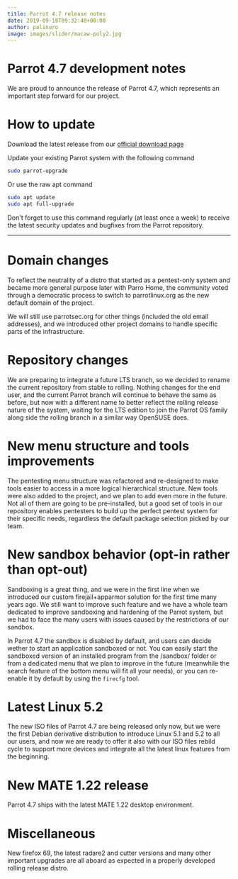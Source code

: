 ```yaml
---
title: Parrot 4.7 release notes
date: 2019-09-18T09:32:40+00:00
author: palinuro
image: images/slider/macaw-poly2.jpg
---
```


# Parrot 4.7 development notes

We are proud to announce the release of Parrot 4.7, which represents an important step forward for our project.

# How to update

Download the latest release from our [official download page](https://www.parrotlinux.org/download.php)

Update your existing Parrot system with the following command

```bash
sudo parrot-upgrade
```

Or use the raw apt command

```bash
sudo apt update
sudo apt full-upgrade
```

Don't forget to use this command regularly (at least once a week) to receive the latest security updates and bugfixes from the Parrot repository.

---

# Domain changes

To reflect the neutrality of a distro that started as a pentest-only system and became more general purpose later with Parro Home, the community voted through a democratic process to switch to parrotlinux.org as the new default domain of the project.

We will still use parrotsec.org for other things (included the old email addresses), and we introduced other project domains to handle specific parts of the infrastructure.

# Repository changes

We are preparing to integrate a future LTS branch, so we decided to rename the current repository from stable to rolling.
Nothing changes for the end user, and the current Parrot branch will continue to behave the same as before, but now with a different name to better reflect the rolling release nature of the system, waiting for the LTS edition to join the Parrot OS family along side the rolling branch in a similar way OpenSUSE does.

# New menu structure and tools improvements

The pentesting menu structure was refactored and re-designed to make tools easier to access in a more logical hierarchical structure.
New tools were also added to the project, and we plan to add even more in the future. Not all of them are going to be pre-installed, but a good set of tools in our repository enables pentesters to build up the perfect pentest system for their specific needs, regardless the default package selection picked by our team.

# New sandbox behavior (opt-in rather than opt-out)

Sandboxing is a great thing, and we were in the first line when we introduced our custom firejail+apparmor solution for the first time many years ago.
We still want to improve such feature and we have a whole team dedicated to improve sandboxing and hardening of the Parrot system, but we had to face the many users with issues caused by the restrictions of our sandbox.

In Parrot 4.7 the sandbox is disabled by default, and users can decide wether to start an application sandboxed or not. You can easily start the sandboxed version of an installed program from the /sandbox/ folder or from a dedicated menu that we plan to improve in the future (meanwhile the search feature of the bottom menu will fit all your needs), or you can re-enable it by default by using the `firecfg` tool.

# Latest Linux 5.2

The new ISO files of Parrot 4.7 are being released only now, but we were the first Debian derivative distribution to introduce Linux 5.1 and 5.2 to all our users, and now we are ready to offer it also with our ISO files rebild cycle to support more devices and integrate all the latest linux features from the beginning.

# New MATE 1.22 release

Parrot 4.7 ships with the latest MATE 1.22 desktop environment.

# Miscellaneous

New firefox 69, the latest radare2 and cutter versions and many other important upgrades are all aboard as expected in a properly developed rolling release distro.
